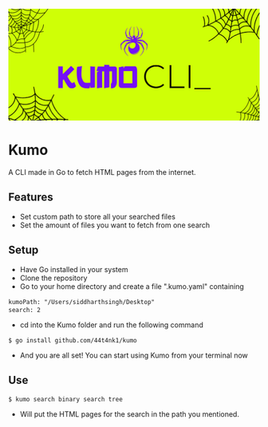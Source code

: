 ![alt text](./screenshots/kumo-01.png)
# Kumo
A CLI made in Go to fetch HTML pages from the internet.

## Features
- Set custom path to store all your searched files
- Set the amount of files you want to fetch from one search

## Setup
- Have Go installed in your system
- Clone the repository
- Go to your home directory and create a file ".kumo.yaml" containing
```
kumoPath: "/Users/siddharthsingh/Desktop"
search: 2
```
- cd into the Kumo folder and run the following command
```
$ go install github.com/44t4nk1/kumo
``` 
- And you are all set! You can start using Kumo from your terminal now

## Use
```
$ kumo search binary search tree
```
- Will put the HTML pages for the search in the path you mentioned.
